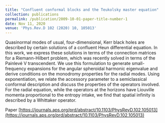 ```yaml
---
title: "Confluent conformal blocks and the Teukolsky master equation"
collection: publications
permalink: /publication/2009-10-01-paper-title-number-1
date: Nov 11, 2020
venue: 'Phys.Rev.D 102 (2020) 10, 105013'
---
```

 
Quasinormal modes of usual, four-dimensional, Kerr black holes are described by certain solutions of a confluent Heun differential equation. In this work, we express these solutions in terms of the connection matrices for a Riemann-Hilbert problem, which was recently solved in terms of the Painlevé V transcendent. We use this formulation to generate small-frequency expansions for the angular spheroidal harmonic eigenvalue and derive conditions on the monodromy properties for the radial modes. Using exponentiation, we relate the accessory parameter to a semiclassical conformal description and discuss the properties of the operators involved. For the radial equation, while the operators at the horizons have Liouville momenta proportional to the entropy intake, we find that spatial infinity is described by a Whittaker operator.

Paper [https://journals.aps.org/prd/abstract/10.1103/PhysRevD.102.105013](https://journals.aps.org/prd/abstract/10.1103/PhysRevD.102.105013)

